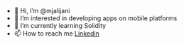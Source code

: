 - 👋 Hi, I’m @mjalijani
- 👀 I’m interested in developing apps on mobile platforms
- 🌱 I’m currently learning Solidity
- 📫 How to reach me [Linkedin](https://www.linkedin.com/in/mohamad-alijani/)

<!---
mjalijani/mjalijani is a ✨ special ✨ repository because its `README.md` (this file) appears on your GitHub profile.
You can click the Preview link to take a look at your changes.
--->
